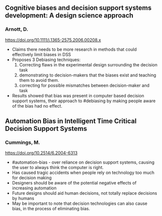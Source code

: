## Cognitive biases and decision support systems development: A design science approach
### Arnott, D. 
https://doi.org/10.1111/j.1365-2575.2006.00208.x
- Claims there needs to be more research in methods that could effectively limit biases in DSS
- Proposes 3 Debiasing techniques:
	1) Correcting flaws in the experimental design surrounding the decision task
	2) demonstrating to decision-makers that the biases exist and teaching them to avoid them.
	3) correcting for possible mismatches between decision-maker and task
- Results showed that bias was present in computer based decision support systems, their approach to #debiasing by making people aware of the bias had no effect.

## Automation Bias in Intelligent Time Critical Decision Support Systems
### Cummings, M.
https://doi.org/10.2514/6.2004-6313
- #automation-bias - over reliance on decision support systems, causing the user to always think the computer is right.
- Has caused tragic accidents when people rely on technology too much for decision making
- Designers should be aware of the potential negative effects of increasing automation
- Future designs should aid human decisions, not totally replace decisions by humans
- May be important to note that decision technologies can also cause bias, in the process of eliminating bias.
